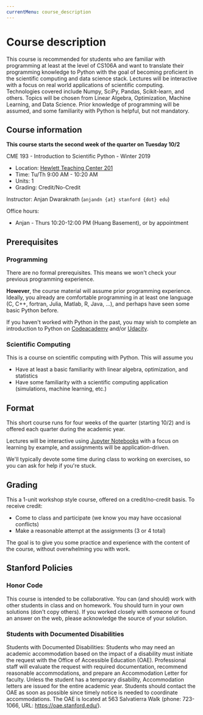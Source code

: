 ```yaml
---
currentMenu: course_description
---
```


# Course description

This course is recommended for students who are familiar with programming at least at the level of CS106A and want to translate their programming knowledge to Python with the goal of becoming proficient in the scientific computing and data science stack. Lectures will be interactive with a focus on real world applications of scientific computing. Technologies covered include Numpy, SciPy, Pandas, Scikit-learn, and others. Topics will be chosen from Linear Algebra, Optimization, Machine Learning, and Data Science. Prior knowledge of programming will be assumed, and some familiarity with Python is helpful, but not mandatory.

## Course information

**This course starts the second week of the quarter on Tuesday 10/2**

CME 193 - Introduction to Scientific Python - Winter 2019
- Location: [Hewlett Teaching Center 201](https://campus-map.stanford.edu/?srch=Hewlett+Teaching+Center+201)
- Time: Tu/Th 9:00 AM - 10:20 AM
- Units: 1
- Grading: Credit/No-Credit

Instructor:
Anjan Dwaraknath (`anjandn {at} stanford {dot} edu`)

Office hours:
* Anjan - Thurs 10:20-12:00 PM (Huang Basement), or by appointment

## Prerequisites
### Programming

There are no formal prerequisites. This means we won't check your previous programming experience.

**However**, the course material will assume prior programming experience.  Ideally, you already are comfortable programming in at least one language (C, C++, fortran, Julia, Matlab, R, Java, ...), and perhaps have seen some basic Python before.

If you haven't worked with Python in the past, you may wish to complete an introduction to Python on [Codeacademy](http://www.codecademy.com/en/tracks/python)
and/or [Udacity](https://www.udacity.com/course/cs101).

### Scientific Computing

This is a course on scientific computing with Python.  This will assume you
* Have at least a basic familiarity with linear algebra, optimization, and statistics
* Have some familiarity with a scientific computing application (simulations, machine learning, etc.)

## Format

This short course runs for four weeks of the quarter (starting 10/2) and is offered each quarter during the academic year.

Lectures will be interactive using [Jupyter Notebooks](http://jupyter.org/) with a focus on learning by example, and assignments will be application-driven.

We'll typically devote some time during class to working on exercises, so you can ask for help if you're stuck.


## Grading

This a 1-unit workshop style course, offered on a credit/no-credit basis.  To receive credit:
* Come to class and participate (we know you may have occasional conflicts)
* Make a reasonable attempt at the assignments (3 or 4 total)

The goal is to give you some practice and experience with the content of the course, without overwhelming you with work.

## Stanford Policies

### Honor Code
This course is intended to be collaborative.  You can (and should) work with other students in class and on homework.  You should turn in your own solutions (don't copy others). If you worked closely with someone or found an answer on the web, please acknowledge the source of your solution.

### Students with Documented Disabilities
Students with Documented Disabilities: Students who may need an academic accommodation based on the impact of a disability must initiate the request with the Office of Accessible Education (OAE). Professional staff will evaluate the request with required documentation, recommend reasonable accommodations, and prepare an Accommodation Letter for faculty. Unless the student has a temporary disability, Accommodation letters are issued for the entire academic year. Students should contact the OAE as soon as possible since timely notice is needed to coordinate accommodations. The OAE is located at 563 Salvatierra Walk (phone: 723-1066, URL: https://oae.stanford.edu/).
